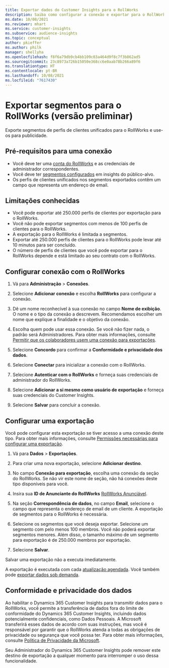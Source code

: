 ```yaml
---
title: Exportar dados do Customer Insights para o RollWorks
description: Saiba como configurar a conexão e exportar para o RollWorks.
ms.date: 10/08/2021
ms.reviewer: mhart
ms.service: customer-insights
ms.subservice: audience-insights
ms.topic: conceptual
author: pkieffer
ms.author: philk
manager: shellyha
ms.openlocfilehash: f8f6a79db9cb4bb109c03a464d9f8c7f3b862ad5
ms.sourcegitcommit: 23c8973a726b15050e368cc6e0aab78b266a89f6
ms.translationtype: HT
ms.contentlocale: pt-BR
ms.lasthandoff: 10/08/2021
ms.locfileid: "7617430"
---
```

# <a name="export-segments-to-rollworks-preview"></a>Exportar segmentos para o RollWorks (versão preliminar)

Exporte segmentos de perfis de clientes unificados para o RollWorks e use-os para publicidade. 

## <a name="prerequisites-for-a-connection"></a>Pré-requisitos para uma conexão

-   Você deve ter uma [conta do RollWorks](https://www.rollworks.com/) e as credenciais de administrador correspondentes.
-   Você deve ter [segmentos configurados](segments.md) em insights do público-alvo.
-   Os perfis de clientes unificados nos segmentos exportados contêm um campo que representa um endereço de email.

## <a name="known-limitations"></a>Limitações conhecidas

- Você pode exportar até 250.000 perfis de clientes por exportação para o RollWorks.
- Você não pode exportar segmentos com menos de 100 perfis de clientes para o RollWorks. 
- A exportação para o RollWorks é limitada a segmentos.
- Exportar até 250.000 perfis de clientes para o RollWorks pode levar até 10 minutos para ser concluído. 
- O número de perfis de clientes que você pode exportar para o RollWorks depende e está limitado ao seu contrato com o RollWorks.

## <a name="set-up-connection-to-rollworks"></a>Configurar conexão com o RollWorks

1. Vá para **Administração** > **Conexões**.

1. Selecione **Adicionar conexão** e escolha **RollWorks** para configurar a conexão.

1. Dê um nome reconhecível à sua conexão no campo **Nome de exibição**. O nome e o tipo da conexão a descrevem. Recomendamos escolher um nome que explique a finalidade e o objetivo da conexão.

1. Escolha quem pode usar essa conexão. Se você não fizer nada, o padrão será Administradores. Para obter mais informações, consulte [Permitir que os colaboradores usem uma conexão para exportações](connections.md#allow-contributors-to-use-a-connection-for-exports).

1. Selecione **Concordo** para confirmar a **Conformidade e privacidade dos dados**.

1. Selecione **Conectar** para inicializar a conexão com o RollWorks.

1. Selecione **Autenticar com o RollWorks** e forneça suas credenciais de administrador do RollWorks.

1. Selecione **Adicionar a si mesmo como usuário de exportação** e forneça suas credenciais do Customer Insights.

1. Selecione **Salvar** para concluir a conexão.

## <a name="configure-an-export"></a>Configurar uma exportação

Você pode configurar esta exportação se tiver acesso a uma conexão deste tipo. Para obter mais informações, consulte [Permissões necessárias para configurar uma exportação](export-destinations.md#set-up-a-new-export).

1. Vá para **Dados** > **Exportações**.

1. Para criar uma nova exportação, selecione **Adicionar destino**.

1. No campo **Conexão para exportação**, escolha uma conexão da seção do RollWorks. Se não vir este nome de seção, não há conexões deste tipo disponíveis para você.

1. Insira sua **ID de Anunciante do RollWorks** [RollWorks Anunciável](https://help.adroll.com/hc/articles/212011838-Advertiser-Profiles).

1. Na seção **Correspondência de dados**, no campo **Email**, selecione o campo que representa o endereço de email de um cliente. A exportação de segmentos para o RollWorks é necessária.

1. Selecione os segmentos que você deseja exportar. Selecione um segmento com pelo menos 100 membros. Você não poderá exportar segmentos menores. Além disso, o tamanho máximo de um segmento para exportação é de 250.000 membros por exportação. 

1. Selecione **Salvar**.

Salvar uma exportação não a executa imediatamente.

A exportação é executada com cada [atualização agendada](system.md#schedule-tab). Você também pode [exportar dados sob demanda](export-destinations.md#run-exports-on-demand). 


## <a name="data-privacy-and-compliance"></a>Conformidade e privacidade dos dados

Ao habilitar o Dynamics 365 Customer Insights para transmitir dados para o RollWorks, você permite a transferência de dados fora do limite de conformidade do Dynamics 365 Customer Insights, incluindo dados potencialmente confidenciais, como Dados Pessoais. A Microsoft transferirá esses dados de acordo com suas instruções, mas você é responsável por garantir que o RollWorks atenda a todas as obrigações de privacidade ou segurança que você possa ter. Para obter mais informações, consulte [Política de Privacidade da Microsoft](https://go.microsoft.com/fwlink/?linkid=396732).

Seu Administrador do Dynamics 365 Customer Insights pode remover este destino de exportação a qualquer momento para interromper o uso dessa funcionalidade.
